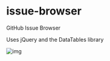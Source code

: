 # issue-browser
GitHub Issue Browser

Uses jQuery and the DataTables library

![img](http://i.imgur.com/nV9sjU8.png)
